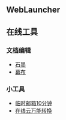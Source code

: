 ## WebLauncher


## 在线工具

### 文档编辑

- [石墨](https://shimo.im/)
- [幕布](https://mubu.com/)


### 小工具
- [临时邮箱10分钟](http://mail.bccto.me/)
- [在线云万能转换](https://cloudconvert.com/)